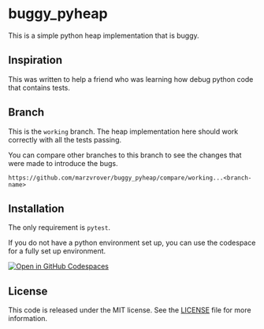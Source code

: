 # buggy_pyheap

This is a simple python heap implementation that is buggy.

## Inspiration

This was written to help a friend who was learning how debug python code that contains tests.

## Branch

This is the `working` branch. The heap implementation here should work correctly with all the tests passing.

You can compare other branches to this branch to see the changes that were made to introduce the bugs.

`https://github.com/marzvrover/buggy_pyheap/compare/working...<branch-name>`

## Installation

The only requirement is `pytest`.

If you do not have a python environment set up, you can use the codespace for a fully set up environment.

[![Open in GitHub Codespaces](https://github.com/codespaces/badge.svg)](https://codespaces.new/marzvrover/buggy_pyheap)

## License

This code is released under the MIT license. See the [LICENSE](./LICENSE) file for more information.

